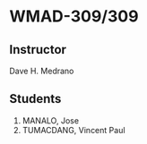 <h1>WMAD-309/309</h1>

<h2>Instructor</h2>
Dave H. Medrano

<h2>Students</h2>
<ol>
  <li>MANALO, Jose</li>
  <li>TUMACDANG, Vincent Paul</li>
</ol>
